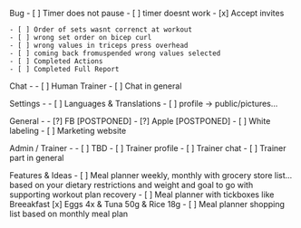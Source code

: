 Bug
    - [ ] Timer does not pause
       - [ ] timer doesnt work
    - [x] Accept invites

    - [ ] Order of sets wasnt correnct at workout
    - [ ] wrong set order on bicep curl
    - [ ] wrong values in triceps press overhead
    - [ ] coming back fromuspended wrong values selected
    - [ ] Completed Actions
    - [ ] Completed Full Report


Chat -
    - [ ] Human Trainer
    - [ ] Chat in general

Settings -
    - [ ] Languages & Translations
    - [ ] profile -> public/pictures...

General -
    - [?] FB [POSTPONED]
    - [?] Apple [POSTPONED]
    - [ ] White labeling
    - [ ] Marketing website

Admin / Trainer -
    - [ ] TBD
    - [ ] Trainer profile
    - [ ] Trainer chat
    - [ ] Trainer part in general

Features & Ideas
    - [ ] Meal planner weekly, monthly with grocery store list... based on your dietary restrictions and weight and goal to go with supporting workout plan recovery
    - [ ] Meal planner with tickboxes like Breeakfast [x] Eggs 4x & Tuna 50g & Rice 18g
    - [ ] Meal planner shopping list based on monthly meal plan